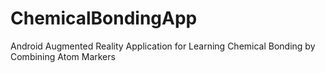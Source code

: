 # ChemicalBondingApp
Android Augmented Reality Application for Learning Chemical Bonding by Combining Atom Markers

